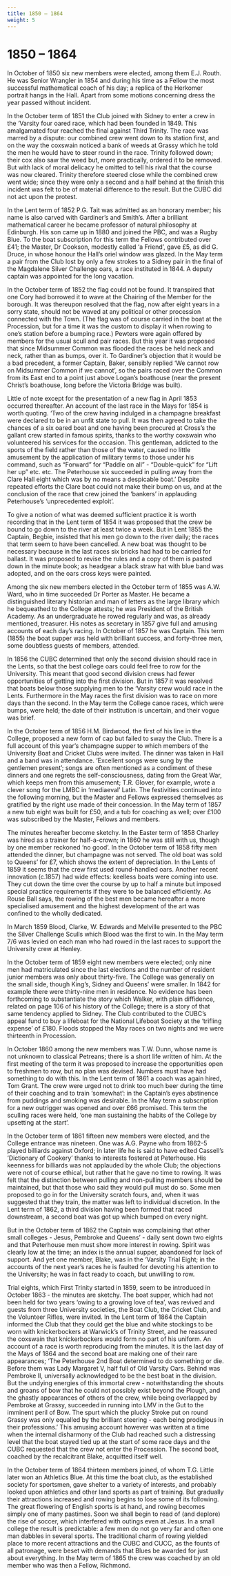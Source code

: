 ```yaml
---
title: 1850 – 1864
weight: 5
---
```


# 1850 – 1864

In October of 1850 six new members were elected, among them E.J. Routh. He was Senior Wrangler in 1854 and during his time as a Fellow the most successful mathematical coach of his day; a replica of the Herkomer portrait hangs in the Hall. Apart from some motions concerning dress the year passed without incident.

In the October term of 1851 the Club joined with Sidney to enter a crew in the ‘Varsity four oared race, which had been founded in 1849. This amalgamated four reached the final against Third Trinity. The race was marred by a dispute: our combined crew went down to its station first, and on the way the coxswain noticed a bank of weeds at Grassy which he told the men he would have to steer round in the race. Trinity followed down; their cox also saw the weed but, more practically, ordered it to be removed. But with lack of moral delicacy he omitted to tell his rival that the course was now cleared. Trinity therefore steered close while the combined crew went wide; since they were only a second and a half behind at the finish this incident was felt to be of material difference to the result. But the CUBC did not act upon the protest.

In the Lent term of 1852 P.G. Tait was admitted as an honorary member; his name is also carved with Gardiner’s and Smith’s. After a brilliant mathematical career he became professor of natural philosophy at Edinburgh. His son came up in 1880 and joined the PBC, and was a Rugby Blue. To the boat subscription for this term the Fellows contributed over £41; the Master, Dr Cookson, modestly called ‘a Friend’, gave £5, as did G. Druce, in whose honour the Hall’s oriel window was glazed. In the May term a pair from the Club lost by only a few strokes to a Sidney pair in the final of the Magdalene Silver Challenge oars, a race instituted in 1844. A deputy captain was appointed for the long vacation.

In the October term of 1852 the flag could not be found. It transpired that one Cory had borrowed it to wave at the Chairing of the Member for the borough. It was thereupon resolved that the flag, now after eight years in a sorry state, should not be waved at any political or other procession connected with the Town. (The flag was of course carried in the boat at the Procession, but for a time it was the custom to display it when rowing to one’s station before a bumping race.) Pewters were again offered by members for the usual scull and pair races. But this year it was proposed that since Midsummer Common was flooded the races be held neck and neck, rather than as bumps, over it. To Gardiner’s objection that it would be a bad precedent, a former Captain, Baker, sensibly replied ‘We cannot row on Midsummer Common if we cannot’, so the pairs raced over the Common from its East end to a point just above Logan’s boathouse (near the present Christ’s boathouse, long before the Victoria Bridge was built).

Little of note except for the presentation of a new flag in April 1853 occurred thereafter. An account of the last race in the Mays for 1854 is worth quoting. ‘Two of the crew having indulged in a champagne breakfast were declared to be in an unfit state to pull. It was then agreed to take the chances of a six oared boat and one having been procured at Cross’s the gallant crew started in famous spirits, thanks to the worthy coxswain who volunteered his services for the occasion. This gentleman, addicted to the sports of the field rather than those of the water, caused no little amusement by the application of military terms to those under his command, such as “Forward” for “Paddle on all” - “Double-quick” for “Lift her up” etc. etc. The Peterhouse six succeeded in pulling away from the Clare Hall eight which was by no means a despicable boat.’ Despite repeated efforts the Clare boat could not make their bump on us, and at the conclusion of the race that crew joined the ‘bankers’ in applauding Peterhouse’s ‘unprecedented exploit’.

To give a notion of what was deemed sufficient practice it is worth recording that in the Lent term of 1854 it was proposed that the crew be bound to go down to the river at least twice a week. But in Lent 1855 the Captain, Begbie, insisted that his men go down to the river daily; the races that term seem to have been cancelled. A new boat was thought to be necessary because in the last races six bricks had had to be carried for ballast. It was proposed to revise the rules and a copy of them is pasted down in the minute book; as headgear a black straw hat with blue band was adopted, and on the oars cross keys were painted.

Among the six new members elected in the October term of 1855 was A.W. Ward, who in time succeeded Dr Porter as Master. He became a distinguished literary historian and man of letters as the large library which he bequeathed to the College attests; he was President of the British Academy. As an undergraduate he rowed regularly and was, as already mentioned, treasurer. His notes as secretary in 1857 give full and amusing accounts of each day’s racing. In October of 1857 he was Captain. This term (1855) the boat supper was held with brilliant success, and forty-three men, some doubtless guests of members, attended.

In 1856 the CUBC determined that only the second division should race in the Lents, so that the best college oars could feel free to row for the University. This meant that good second division crews had fewer opportunities of getting into the first division. But in 1857 it was resolved that boats below those supplying men to the ‘Varsity crew would race in the Lents. Furthermore in the May races the first division was to race on more days than the second. In the May term the College canoe races, which were bumps, were held; the date of their institution is uncertain, and their vogue was brief.

In the October term of 1856 H.M. Birdwood, the first of his line in the College, proposed a new form of cap but failed to sway the Club. There is a full account of this year’s champagne supper to which members of the University Boat and Cricket Clubs were invited. The dinner was taken in Hall and a band was in attendance. ‘Excellent songs were sung by the gentlemen present’; songs are often mentioned as a condiment of these dinners and one regrets the self-consciousness, dating from the Great War, which keeps men from this amusement; T.R. Glover, for example, wrote a clever song for the LMBC in ‘mediaeval’ Latin. The festivities continued into the following morning, but the Master and Fellows expressed themselves as gratified by the right use made of their concession. In the May term of 1857 a new tub eight was built for £50, and a tub for coaching as well; over £100 was subscribed by the Master, Fellows and members.

The minutes hereafter become sketchy. In the Easter term of 1858 Charley was hired as a trainer for half-a-crown; in 1860 he was still with us, though by one member reckoned ‘no good’. In the October term of 1858 fifty men attended the dinner, but champagne was not served. The old boat was sold to Queens’ for £7, which shows the extent of depreciation. In the Lents of 1859 it seems that the crew first used round-handled oars. Another recent innovation (c.1857) had wide effects: keelless boats were coming into use. They cut down the time over the course by up to half a minute but imposed special practice requirements if they were to be balanced efficiently. As Rouse Ball says, the rowing of the best men became hereafter a more specialised amusement and the highest development of the art was confined to the wholly dedicated.

In March 1859 Blood, Clarke, W. Edwards and Melville presented to the PBC the Silver Challenge Sculls which Blood was the first to win. In the May term 7/6 was levied on each man who had rowed in the last races to support the University crew at Henley.

In the October term of 1859 eight new members were elected; only nine men had matriculated since the last elections and the number of resident junior members was only about thirty-five. The College was generally on the small side, though King’s, Sidney and Queens’ were smaller. In 1842 for example there were thirty-nine men in residence. No evidence has been forthcoming to substantiate the story which Walker, with plain diffidence, related on page 106 of his history of the College; there is a story of that same tendency applied to Sidney. The Club contributed to the CUBC’s appeal fund to buy a lifeboat for the National Lifeboat Society at the ‘trifling expense’ of £180. Floods stopped the May races on two nights and we were thirteenth in Procession.

In October 1860 among the new members was T.W. Dunn, whose name is not unknown to classical Petreans; there is a short life written of him. At the first meeting of the term it was proposed to increase the opportunities open to freshmen to row, but no plan was devised. Numbers must have had something to do with this. In the Lent term of 1861 a coach was again hired, Tom Grant. The crew were urged not to drink too much beer during the time of their coaching and to train ‘somewhat’: in the Captain’s eyes abstinence from puddings and smoking was desirable. In the May term a subscription for a new outrigger was opened and over £66 promised. This term the sculling races were held, ‘one man sustaining the habits of the College by upsetting at the start’.

In the October term of 1861 fifteen new members were elected, and the College entrance was nineteen. One was A.G. Payne who from 1862-5 played billiards against Oxford; in later life he is said to have edited Cassell’s ‘Dictionary of Cookery’ thanks to interests fostered at Peterhouse. His keenness for billiards was not applauded by the whole Club; the objections were not of course ethical, but rather that he gave no time to rowing. It was felt that the distinction between pulling and non-pulling members should be maintained, but that those who said they would pull must do so. Some men proposed to go in for the University scratch fours, and, when it was suggested that they train, the matter was left to individual discretion. In the Lent term of 1862, a third division having been formed that raced downstream, a second boat was got up which bumped on every night.

But in the October term of 1862 the Captain was complaining that other small colleges - Jesus, Pembroke and Queens’ - daily sent down two eights and that Peterhouse men must show more interest in rowing. Spirit was clearly low at the time; an index is the annual supper, abandoned for lack of support. And yet one member, Blake, was in the ‘Varsity Trial Eight; in the accounts of the next year’s races he is faulted for devoting his attention to the University; he was in fact ready to coach, but unwilling to row.

Trial eights, which First Trinity started in 1859, seem to be introduced in October 1863 - the minutes are sketchy. The boat supper, which had not been held for two years ‘owing to a growing love of tea’, was revived and guests from three University societies, the Boat Club, the Cricket Club, and the Volunteer Rifles, were invited. In the Lent term of 1864 the Captain informed the Club that they could get the blue and white stockings to be worn with knickerbockers at Warwick’s of Trinity Street, and he reassured the coxswain that knickerbockers would form no part of his uniform. An account of a race is worth reproducing from the minutes. It is the last day of the Mays of 1864 and the second boat are making one of their rare appearances; ‘The Peterhouse 2nd Boat determined to do something or die. Before them was Lady Margaret V, half full of Old Varsity Oars. Behind was Pembroke II, universally acknowledged to be the best boat in the division. But the undying energies of this immortal crew - notwithstanding the shouts and groans of bow that he could not possibly exist beyond the Plough, and the ghastly appearances of others of the crew, while being overlapped by Pembroke at Grassy, succeeded in running into LMV in the Gut to the imminent peril of Bow. The spurt which the plucky Stroke put on round Grassy was only equalled by the brilliant steering - each being prodigious in their professions.’
This amusing account however was written at a time when the internal disharmony of the Club had reached such a distressing level that the boat stayed tied up at the start of some race days and the CUBC requested that the crew not enter the Procession. The second boat, coached by the recalcitrant Blake, acquitted itself well.

In the October term of 1864 thirteen members joined, of whom T.G. Little later won an Athletics Blue. At this time the boat club, as the established society for sportsmen, gave shelter to a variety of interests, and probably looked upon athletics and other land sports as part of training. But gradually their attractions increased and rowing begins to lose some of its following. The great flowering of English sports is at hand, and rowing becomes simply one of many pastimes. Soon we shall begin to read of (and deplore) the rise of soccer, which interfered with outings even at Jesus. In a small college the result is predictable: a few men do not go very far and often one man dabbles in several sports. The traditional charm of rowing yielded place to more recent attractions and the CUBC and CUCC, as the founts of all patronage, were beset with demands that Blues be awarded for just about everything. In the May term of 1865 the crew was coached by an old member who was then a Fellow, Richmond.
